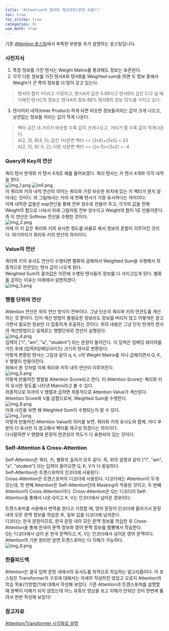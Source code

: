 ```yaml
---
title: "Attention의 원리와 계산과정(완전 쉬움!)"
toc: true
toc_sticky: true
categories: DL
use_math: true
---
```


기존 [Attention 포스팅](https://dongju923.github.io/dl/attention/)에서 부족한 부분을 추가 설명하는 포스팅입니다.

### 사전지식
1. 특정 정보를 가진 텐서는 Weight Matrix를 통과해도 정보는 보존된다.
2. 각각 다른 정보를 가진 텐서A와 텐서B를 Weighted sum을 하면 두 정보 중에서 Weight가 큰 쪽의 정보를 더 많이 갖고 있는다.
> 텐서의 합이 1이라고 가정하고, 텐서A의 값은 0.88이고 텐서B의 값은 0.12 일 때 더해진 텐서C의 정보는 텐서A의 정보 88% 텐서B의 정보 12%를 가지고 있다.
3. 텐서끼리 내적(Inner Product) 하게 되면 비슷한 정보들끼리는 값이 크게 나오고, 상관없는 정보들 끼리는 값이 작게 나온다.
> 벡터 공간 내 거리가 비슷할 수록 값이 크게나오고, 거리가 멀 수록 값이 작게나온다.  
> A[2, 3], B[4, 5]; 같은 1사분면 벡터 => (2x4)+(3x5) = 23  
> A[2, 3], B[-5, 2]; 다른 사분면 벡터 => (2x-5)=(3x2) = -4  


### Query와 Key의 연산
쿼리 텐서 한개와 키 텐서 4개로 예를 들어보겠다. 쿼리 텐서는 키 텐서 4개와 각각 내적을 한다.  
![img_1.png](/assets/images/attention/img_1.png) ![im1.png](/assets/images/attention/img.png)  
이 쿼리와 키의 내적 연산의 의미는 쿼리와 가장 비슷한 위치에 있는 키 벡터가 뭔지 알아내는 것이다. 위 그림에서는 키의 세 번째 텐서가 가장 유사하다는 의미이다.  
이제 내적한 값들은 exp연산을 통해 전부 양수로 만들어 주고, 각각의 값을 전체 Weight의 합으로 나눠서 아래 그림처럼 전부 양수이고 Weight의 합이 1로 만들어준다.  
즉 이 연산은 Softmax 연산을 수행한 것이다.  
![img_2.png](/assets/images/attention/img_2.png)  
이제 이 키 값은 쿼리와 키의 유사한 정도를 비율로 해서 정보의 혼합이 이루어진 것이다. 여기까지가 쿼리와 키의 연산의 의미이다.  

### Value의 연산
쿼리와 키의 유사도 연산이 수행되면 벨류와 곱해져서 Weighted Sum을 수행해서 최종적으로 연관있는 텐서 값이 나오게 된다.  
Weighted Sum의 결과값은 이전에 수행된 텐서들의 정보를 다 가지고있게 된다. 벨류를 곱하는 이유는 아래에서 설명하겠다.  
![img_3.png](/assets/images/attention/img_3.png)  

### 행렬 단위의 연산
Attention 연산은 위의 연산 방식이 전부이다. 그냥 단순히 쿼리와 키의 연관도를 계산하는 것 뿐이다. 단지 계산 방법이 불필요한 정보라도 
정보를 버리지 않고 어떻게든 끌고 가면서 필요한 정보만 더 집중하게 추출하는 것이다. 위의 내용은 그냥 단지 한개의 텐서의 계산방법이고 실제로는 행렬단위로 연산이 실행된다.  
![img_4.png](/assets/images/attention/img_4.png)  
입력이 ["i", "am", "a", "student"] 라는 문장이 들어간다. 이 입력은 임베딩 레이어를 거친 후에 (입력X임베딩사이즈) 크기의 텐서로 변환된다.  
이렇게 변환된 텐서는 그림과 같이 q, k, v의 Weight Matrix를 지나 곱해지면서 Q, K, V 행렬이 만들어진다.  
위에서 본 것처럼 이제 쿼리와 키의 내적 연산이 이루어진다.  
![img_5.png](/assets/images/attention/img_5.png)  
이렇게 만들어진 행렬을 Attention Score라고 한다. 이 Attention Score는 쿼리와 키의 유사한 정도를 나타낸 Matrix라고 볼 수 있다.  
최종적으로 아까의 V 행렬과 곱하면 최종적으로 Attention Value가 계산된다. Attention Score와 V를 곱함으로써, Weighted Sum을 수행한다.  
![img_6.png](/assets/images/attention/img_6.png)  
아래 사진을 보면 왜 Weighted Sum이 수행되는지 알 수 있다.  
![img_7.png](/assets/images/attention/img_7.png)  
이렇게 만들어진 Attention Value의 의미를 보면, 쿼리와 키의 유사도와 함께, 어디 부분이 더 유사한 지 참고해서 벡터를 재구성 하겠다는 의미이다.  
다시말하면 V 행렬에 문장의 연관성의 척도가 다 표현되어 있는 것이다.

### Self-Attention & Cross-Attention
Self-Attention은 쿼리, 키, 벨류의 출처가 모두 같다. 즉, 위의 설명과 같이 ["i", "am", "a", "student"] 라는 입력이 들어오면 Q, K, V가 다 동일하다.  
Self-Attention은 트랜스포머의 인코더에 사용된다.  
Cross-Attention은 트랜스포머의 디코더에 사용된다. 디코더에는 Attention이 두개 있는데, 첫 번째 Attention은 Self-Attention인데 Masking이 적용된 것이고,
두 번째 Attention이 Cross-Attention이다.
Cross-Attention은 Q는 디코더의 Self-Attention을 통해서 나온 Q이고 K, V는 인코더에서 넘어온 정보이다.  

트랜스포머를 사용해서 번역을 한다고 가정할 때, 영어 문장이 인코더에 들어가서 문장 내의 모든 문맥 정보를 학습한 후, 일부 값을 디코더에 넘겨준다.  
디코더는 한국 문장이므로, 한국 문장 내의 모든 문맥 정보를 학습한 후 Cross-Attention을 통해 한국어 문맥 정보와 영어 문맥 정보를 짬뽕해서 학습한다.  
Q는 디코더에서 넘어 온 한국 문맥이고, K, V는 인코더에서 넘어온 영어 문맥이다. Attention의 기본 원리만 알면 트랜스포머는 다 이해가 가능하다.  
![img_8.png](/assets/images/attention/img_8.png)  


### 한줄피드백
Attention은 결국 입력 문장 내에서의 유사도를 최적으로 학습하는 알고리즘이다. 이 포스팅은 Transformer의 구조에 대해서는 자세히 작성하진 않았고 오로지 Attention의
학습 목표(?)방법(?)에 대해서 작성해 보았다. 기존 Attention과 트랜스포머를 설명할 때 완벽히 이해가 되지 않았는데 어느 유튜브 영상을 보고 이해가 안되던 것이 한번에 뚫려서
한번 작성해 보았다!

### 참고자료
[Attention/Transformer 시각화로 설명](https://youtu.be/6s69XY025MU?si=RD1oGy6b0qF9bpO8)
